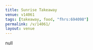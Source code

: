 ```yaml
---
title: Sunrise Takeaway
venue: v14061
tags: [takeaway, food, "fhrs:694098"]
permalink: /v/14061/
layout: venue
---
```

null